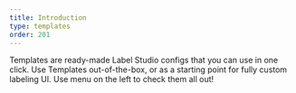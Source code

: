 ```yaml
---
title: Introduction
type: templates
order: 201
---
```


Templates are ready-made Label Studio configs that you can use in one click. Use Templates out-of-the-box, or as a starting point for fully custom labeling UI. Use menu on the left to check them all out!
